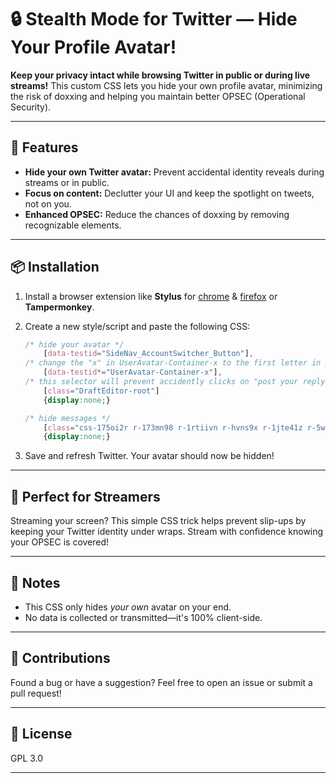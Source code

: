 # 🔒 Stealth Mode for Twitter — Hide Your Profile Avatar!  

**Keep your privacy intact while browsing Twitter in public or during live streams!** This custom CSS lets you hide your own profile avatar, minimizing the risk of doxxing and helping you maintain better OPSEC (Operational Security).  

---

## 🚀 Features  
- **Hide your own Twitter avatar:** Prevent accidental identity reveals during streams or in public.  
- **Focus on content:** Declutter your UI and keep the spotlight on tweets, not on you.  
- **Enhanced OPSEC:** Reduce the chances of doxxing by removing recognizable elements.  

---

## 📦 Installation  
1. Install a browser extension like **Stylus** for [chrome](https://chromewebstore.google.com/detail/stylus/clngdbkpkpeebahjckkjfobafhncgmne) & [firefox](https://addons.mozilla.org/en-US/firefox/addon/styl-us/) or **Tampermonkey**.
2. Create a new style/script and paste the following CSS:  

   ```css
   /* hide your avatar */
       [data-testid="SideNav_AccountSwitcher_Button"],
   /* change the "x" in UserAvatar-Container-x to the first letter in your twitter username */
       [data-testid*="UserAvatar-Container-x"],
   /* this selector will prevent accidently clicks on "post your reply" */
       [class="DraftEditor-root"]
       {display:none;}

   /* hide messages */
       [class="css-175oi2r r-173mn98 r-1rtiivn r-hvns9x r-1jte41z r-5wli1b"]
       {display:none;}
   ```

3. Save and refresh Twitter. Your avatar should now be hidden!  

---

## 🎥 Perfect for Streamers  
Streaming your screen? This simple CSS trick helps prevent slip-ups by keeping your Twitter identity under wraps. Stream with confidence knowing your OPSEC is covered!  

---

## 📌 Notes  
- This CSS only hides *your own* avatar on your end.  
- No data is collected or transmitted—it's 100% client-side.  

---

## 🤝 Contributions  
Found a bug or have a suggestion? Feel free to open an issue or submit a pull request!  

---

## 📜 License  
GPL 3.0  

---
